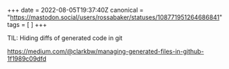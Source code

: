 +++
date = 2022-08-05T19:37:40Z
canonical = "https://mastodon.social/users/rossabaker/statuses/108771951264686841"
tags = [  ]
+++

<p>TIL: Hiding diffs of generated code in git</p><p><a href="https://medium.com/@clarkbw/managing-generated-files-in-github-1f1989c09dfd" target="_blank" rel="nofollow noopener noreferrer"><span class="invisible">https://</span><span class="ellipsis">medium.com/@clarkbw/managing-g</span><span class="invisible">enerated-files-in-github-1f1989c09dfd</span></a></p>
